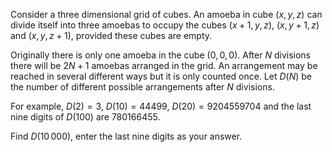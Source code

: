 Consider a three dimensional grid of cubes. An amoeba in cube $(x, y, z)$ can divide itself into three amoebas to occupy the cubes $(x + 1, y, z)$, $(x, y + 1, z)$ and $(x, y, z + 1)$, provided these cubes are empty.


Originally there is only one amoeba in the cube $(0, 0, 0)$. After $N$ divisions there will be $2N+1$ amoebas arranged in the grid. An arrangement may be reached in several different ways but it is only counted once. Let $D(N)$ be the number of different possible arrangements after $N$ divisions.


For example, $D(2) = 3$, $D(10) = 44499$, $D(20)=9204559704$ and the last nine digits of $D(100)$ are $780166455$.


Find $D(10\,000)$, enter the last nine digits as your answer.